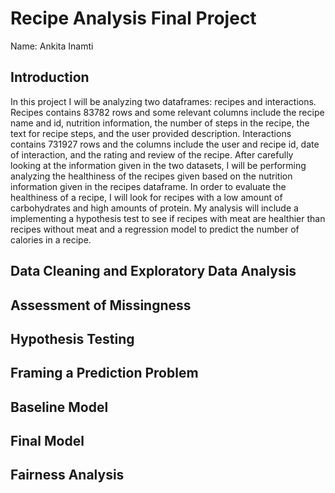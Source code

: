 # Recipe Analysis Final Project
Name: Ankita Inamti 

## Introduction
In this project I will be analyzing two dataframes: recipes and interactions. Recipes contains 83782 rows and some relevant columns include the recipe name and id, nutrition information, the number of steps in the recipe, the text for recipe steps, and the user provided description. Interactions contains 731927 rows and the columns include the user and recipe id, date of interaction, and the rating and review of the recipe. After carefully looking at the information given in the two datasets, I will be performing analyzing the healthiness of the recipes given based on the nutrition information given in the recipes dataframe. In order to evaluate the healthiness of a recipe, I will look for recipes with a low amount of carbohydrates and high amounts of protein. My analysis will include a implementing a hypothesis test to see if recipes with meat are healthier than recipes without meat and a regression model to predict the number of calories in a recipe. 

## Data Cleaning and Exploratory Data Analysis

## Assessment of Missingness


## Hypothesis Testing


## Framing a Prediction Problem


## Baseline Model


## Final Model

## Fairness Analysis



